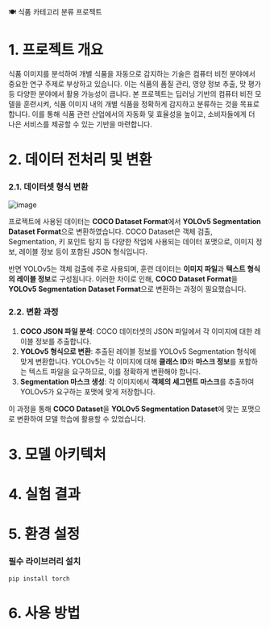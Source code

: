 🍽️ 식품 카테고리 분류 프로젝트

# 1. 프로젝트 개요

식품 이미지를 분석하여 개별 식품을 자동으로 감지하는 기술은 컴퓨터 비전 분야에서 중요한 연구 주제로 부상하고 있습니다. 이는 식품의 품질 관리, 영양 정보 추출, 맛 평가 등 다양한 분야에서 활용 가능성이 큽니다.
본 프로젝트는 딥러닝 기반의 컴퓨터 비전 모델을 훈련시켜, 식품 이미지 내의 개별 식품을 정확하게 감지하고 분류하는 것을 목표로 합니다. 이를 통해 식품 관련 산업에서의 자동화 및 효율성을 높이고, 소비자들에게 더 나은 서비스를 제공할 수 있는 기반을 마련합니다.

# 2. 데이터 전처리 및 변환

### 2.1. 데이터셋 형식 변환
![image](https://github.com/user-attachments/assets/e121d183-0ca6-4a26-abaf-b2362280e1da)

프로젝트에 사용된 데이터는 **COCO Dataset Format**에서 **YOLOv5 Segmentation Dataset Format**으로 변환하였습니다. COCO Dataset은 객체 검출, Segmentation, 키 포인트 탐지 등 다양한 작업에 사용되는 데이터 포맷으로, 이미지 정보, 레이블 정보 등이 포함된 JSON 형식입니다.

반면 YOLOv5는 객체 검출에 주로 사용되며, 훈련 데이터는 **이미지 파일**과 **텍스트 형식의 레이블 정보**로 구성됩니다. 이러한 차이로 인해, **COCO Dataset Format**을 **YOLOv5 Segmentation Dataset Format**으로 변환하는 과정이 필요했습니다.

### 2.2. 변환 과정

1. **COCO JSON 파일 분석**: COCO 데이터셋의 JSON 파일에서 각 이미지에 대한 레이블 정보를 추출합니다.
2. **YOLOv5 형식으로 변환**: 추출된 레이블 정보를 YOLOv5 Segmentation 형식에 맞게 변환합니다. YOLOv5는 각 이미지에 대해 **클래스 ID**와 **마스크 정보**를 포함하는 텍스트 파일을 요구하므로, 이를 정확하게 변환해야 합니다.
3. **Segmentation 마스크 생성**: 각 이미지에서 **객체의 세그먼트 마스크**를 추출하여 YOLOv5가 요구하는 포맷에 맞게 저장합니다.

이 과정을 통해 **COCO Dataset**을 **YOLOv5 Segmentation Dataset**에 맞는 포맷으로 변환하여 모델 학습에 활용할 수 있었습니다.

 # 3. 모델 아키텍처


# 4. 실험 결과


# 5. 환경 설정

### 필수 라이브러리 설치
```
pip install torch 
```
# 6. 사용 방법




